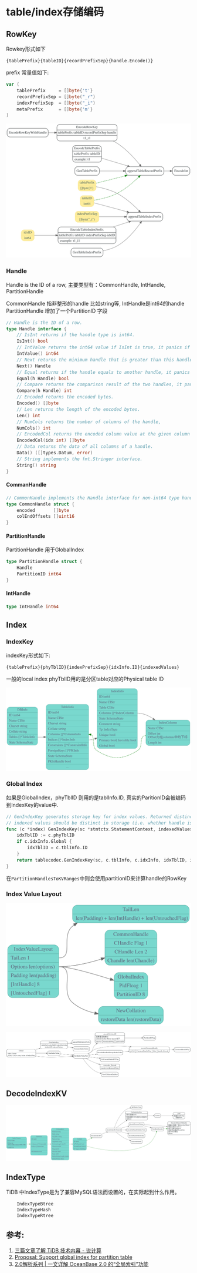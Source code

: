 # table/index存储编码

<!-- toc -->

## RowKey

Rowkey形式如下
```
{tablePrefix}{tableID}{recordPrefixSep}{handle.Encode()}
```
prefix 常量值如下:
```go
var (
	tablePrefix     = []byte{'t'}
	recordPrefixSep = []byte("_r")
	indexPrefixSep  = []byte("_i")
	metaPrefix      = []byte{'m'}
)
```

![](./dot/tablecodec.svg)

### Handle

Handle is the ID of a row, 主要类型有：CommonHandle, IntHandle,  PartitionHandle

CommonHandle 指非整形的handle 比如string等, IntHandle是int64的handle
PartitionHandle 增加了一个PartitionID 字段

```go
// Handle is the ID of a row.
type Handle interface {
	// IsInt returns if the handle type is int64.
	IsInt() bool
	// IntValue returns the int64 value if IsInt is true, it panics if IsInt returns false.
	IntValue() int64
	// Next returns the minimum handle that is greater than this handle.
	Next() Handle
	// Equal returns if the handle equals to another handle, it panics if the types are different.
	Equal(h Handle) bool
	// Compare returns the comparison result of the two handles, it panics if the types are different.
	Compare(h Handle) int
	// Encoded returns the encoded bytes.
	Encoded() []byte
	// Len returns the length of the encoded bytes.
	Len() int
	// NumCols returns the number of columns of the handle,
	NumCols() int
	// EncodedCol returns the encoded column value at the given column index.
	EncodedCol(idx int) []byte
	// Data returns the data of all columns of a handle.
	Data() ([]types.Datum, error)
	// String implements the fmt.Stringer interface.
	String() string
}
```

#### CommanHandle
```go
// CommonHandle implements the Handle interface for non-int64 type handle.
type CommonHandle struct {
	encoded       []byte
	colEndOffsets []uint16
}
```

#### PartitionHandle

PartitionHandle 用于GlobalIndex

```go
type PartitionHandle struct {
	Handle
	PartitionID int64
}
```

#### IntHandle
```go
type IntHandle int64
```

## Index

### IndexKey

indexKey形式如下:

```
{tablePrefix}{phyTblID}{indexPrefixSep}{idxInfo.ID}{indexedValues}
```
一般的local index phyTblID用的是分区table对应的Physical table ID

![](./dot/indexKey.svg)

### Global Index

如果是GlobalIndex，phyTblID 则用的是tablInfo.ID, 真实的ParitionID会被编码到IndexKey的value中.
```go
// GenIndexKey generates storage key for index values. Returned distinct indicates whether the
// indexed values should be distinct in storage (i.e. whether handle is encoded in the key).
func (c *index) GenIndexKey(sc *stmtctx.StatementContext, indexedValues []types.Datum, h kv.Handle, buf []byte) (key []byte, distinct bool, err error) {
	idxTblID := c.phyTblID
	if c.idxInfo.Global {
		idxTblID = c.tblInfo.ID
	}
	return tablecodec.GenIndexKey(sc, c.tblInfo, c.idxInfo, idxTblID, indexedValues, h, buf)
}
```

在``PartitionHandlesToKVRanges``中则会使用partitionID来计算handle的RowKey


### Index Value Layout

![](./dot/index_value_layout.svg)

![](./dot/GenIndexValue.svg)



## DecodeIndexKV

![](./dot/decodeIndexKV.svg)

## IndexType

TiDB 中IndexType是为了兼容MySQL语法而设置的，在实际起到什么作用。

```
	IndexTypeBtree
	IndexTypeHash
	IndexTypeRtree
```

## 参考:

1. [三篇文章了解 TiDB 技术内幕 - 说计算](https://pingcap.com/blog-cn/tidb-internal-2/)
2. [Proposal: Support global index for partition table](https://github.com/pingcap/tidb/blob/master/docs/design/2020-08-04-global-index.md)
3. [2.0解析系列 | 一文详解 OceanBase 2.0 的“全局索引”功能](https://zhuanlan.zhihu.com/p/48745358)
